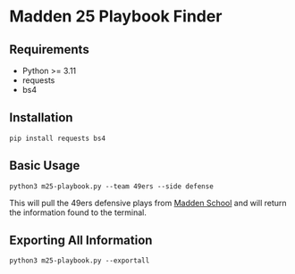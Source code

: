 # Madden 25 Playbook Finder
## Requirements
- Python >= 3.11
- requests
- bs4

## Installation
```plaintext
pip install requests bs4
```

## Basic Usage
`python3 m25-playbook.py --team 49ers --side defense`

This will pull the 49ers defensive plays from [Madden School](https://www.madden-school.com/playbooks/) and will return the information found to the terminal.

## Exporting All Information
`python3 m25-playbook.py --exportall`